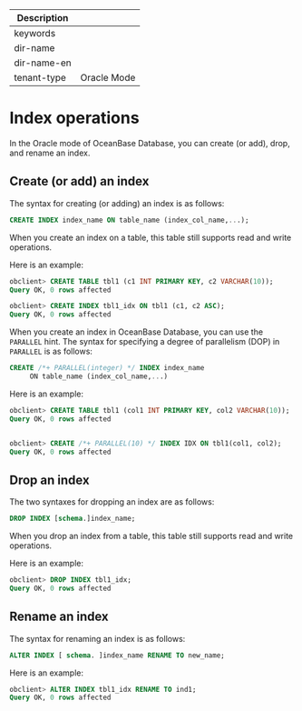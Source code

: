 | Description   |                 |
|---------------|-----------------|
| keywords      |                 |
| dir-name      |                 |
| dir-name-en   |                 |
| tenant-type   | Oracle Mode     |

# Index operations

In the Oracle mode of OceanBase Database, you can create (or add), drop, and rename an index.

## Create (or add) an index

The syntax for creating (or adding) an index is as follows:

```sql
CREATE INDEX index_name ON table_name (index_col_name,...);
```

When you create an index on a table, this table still supports read and write operations.

Here is an example:

```sql
obclient> CREATE TABLE tbl1 (c1 INT PRIMARY KEY, c2 VARCHAR(10));
Query OK, 0 rows affected

obclient> CREATE INDEX tbl1_idx ON tbl1 (c1, c2 ASC);
Query OK, 0 rows affected
```

When you create an index in OceanBase Database, you can use the `PARALLEL` hint. The syntax for specifying a degree of parallelism (DOP) in `PARALLEL` is as follows:

```sql
CREATE /*+ PARALLEL(integer) */ INDEX index_name
     ON table_name (index_col_name,...)
```

Here is an example:

```sql
obclient> CREATE TABLE tbl1 (col1 INT PRIMARY KEY, col2 VARCHAR(10));
Query OK, 0 rows affected


obclient> CREATE /*+ PARALLEL(10) */ INDEX IDX ON tbl1(col1, col2);
Query OK, 0 rows affected
```

## Drop an index

The two syntaxes for dropping an index are as follows:

```sql
DROP INDEX [schema.]index_name;
```

When you drop an index from a table, this table still supports read and write operations.

Here is an example:

```sql
obclient> DROP INDEX tbl1_idx;
Query OK, 0 rows affected
```

## Rename an index

The syntax for renaming an index is as follows:

```sql
ALTER INDEX [ schema. ]index_name RENAME TO new_name;
```

Here is an example:

```sql
obclient> ALTER INDEX tbl1_idx RENAME TO ind1;
Query OK, 0 rows affected
```
